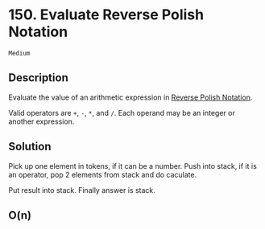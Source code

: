 # 150. Evaluate Reverse Polish Notation

`Medium`

## Description

<p>Evaluate the value of an arithmetic expression in <a href="http://en.wikipedia.org/wiki/Reverse_Polish_notation" target="_blank">Reverse Polish Notation</a>.</p>

<p>Valid operators are <code>+</code>, <code>-</code>, <code>*</code>, and <code>/</code>. Each operand may be an integer or another expression.</p>

## Solution

Pick up one element in tokens, if it can be a number. Push into stack, if it is an operator, pop 2 elements from stack and do caculate.

Put result into stack.
Finally answer is stack.

## O(n)